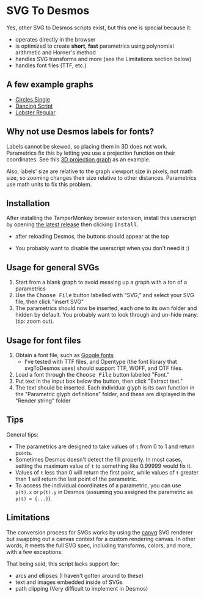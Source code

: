 # SVG To Desmos

Yes, other SVG to Desmos scripts exist, but this one is special because it:

- operates directly in the browser
- is optimized to create **short, fast** parametrics using polynomial arithmetic and Horner's method
- handles SVG transforms and more (see the Limitations section below)
- handles font files (TTF, etc.)

## A few example graphs

- [Circles Single](https://www.desmos.com/calculator/a889yoavht)
- [Dancing Script](https://www.desmos.com/calculator/rtpmycwixz)
- [Lobster Regular](https://www.desmos.com/calculator/29ozjnu3aw)

## Why not use Desmos labels for fonts?

Labels cannot be skewed, so placing them in 3D does not work. Parametrics fix this by letting you use a projection function on their coordinates. See this [3D projection graph](https://www.reddit.com/r/desmos/comments/n80zjj/desmos_not_manim_quantum_mechanical_spin/) as an example.

Also, labels' size are relative to the graph viewport size in pixels, not math size, so zooming changes their size relative to other distances. Parametrics use math units to fix this problem.

## Installation

After installing the TamperMonkey browser extension, install this userscript by opening [the latest release](https://github.com/jared-hughes/svgToDesmos/releases/latest/download/svgToDesmos.user.js) then clicking <kbd>Install</kbd>.

- after reloading Desmos, the buttons should appear at the top

- You probably want to disable the userscript when you don't need it :)

## Usage for general SVGs

1. Start from a blank graph to avoid messing up a graph with a ton of a parametrics
2. Use the <kbd>Choose File</kbd> button labelled with "SVG," and select your SVG file, then click "insert SVG"
3. The parametrics should now be inserted, each one to its own folder and hidden by default. You probably want to look through and un-hide many. (tip: zoom out).

## Usage for font files

1. Obtain a font file, such as [Google fonts](https://fonts.google.com)
   - I've tested with TTF files, and Opentype (the font library that svgToDesmos uses) should support TTF, WOFF, and OTF files.
2. Load a font through the <kbd>Choose File</kbd> button labelled "Font."
3. Put text in the input box below the button, then click "Extract text."
4. The text should be inserted. Each individual glyph is its own function in the "Parametric glyph definitions" folder, and these are displayed in the "Render string" folder

## Tips

General tips:

- The parametrics are designed to take values of `t` from 0 to 1 and return points.
- Sometimes Desmos doesn't detect the fill properly. In most cases, setting the maximum value of `t` to something like 0.99999 would fix it.
- Values of `t` less than 0 will return the first point, while values of `t` greater than 1 will return the last point of the parametric.
- To access the individual coordinates of a parametric, you can use `p(t).x` or `p(t).y` in Desmos (assuming you assigned the parametric as `p(t) = {...}`).

## Limitations

The conversion process for SVGs works by using the [canvg](https://github.com/canvg/canvg) SVG renderer but swapping out a canvas context for a custom rendering canvas. In other words, it meets the full SVG spec, including transforms, colors, and more, with a few exceptions:

That being said, this script lacks support for:

- arcs and ellipses (I haven't gotten around to these)
- text and images embedded inside of SVGs
- path clipping (Very difficult to implement in Desmos)
